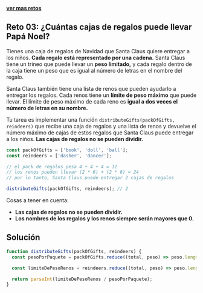 [**ver mas retos**](../../README.md)

## Reto 03: ¿Cuántas cajas de regalos puede llevar Papá Noel?

Tienes una caja de regalos de Navidad que Santa Claus quiere entregar a los niños. **Cada regalo está representado por una cadena.** Santa Claus tiene un trineo que puede llevar un **peso limitado,** y cada regalo dentro de la caja tiene un peso que es igual al número de letras en el nombre del regalo.

Santa Claus también tiene una lista de renos que pueden ayudarlo a entregar los regalos. Cada renos tiene un **límite de peso máximo** que puede llevar. El límite de peso máximo de cada reno es **igual a dos veces el número de letras en su nombre.**

Tu tarea es implementar una función `distributeGifts(packOfGifts, reindeers)` que recibe una caja de regalos y una lista de renos y devuelve el número máximo de cajas de estos regalos que Santa Claus puede entregar a los niños. **Las cajas de regalos no se pueden dividir.**

```js
const packOfGifts = ['book', 'doll', 'ball'];
const reindeers = ['dasher', 'dancer'];

// el pack de regalos pesa 4 + 4 + 4 = 12
// los renos pueden llevar (2 * 6) + (2 * 6) = 24
// por lo tanto, Santa Claus puede entregar 2 cajas de regalos

distributeGifts(packOfGifts, reindeers); // 2
```

Cosas a tener en cuenta:

- **Las cajas de regalos no se pueden dividir.**
- **Los nombres de los regalos y los renos siempre serán mayores que 0.**

## Solución

```js
function distributeGifts(packOfGifts, reindeers) {
  const pesoPorPaquete = packOfGifts.reduce((total, peso) => peso.length + total, 0);

  const limiteDePesoRenos = reindeers.reduce((total, peso) => peso.length * 2 + total, 0);

  return parseInt(limiteDePesoRenos / pesoPorPaquete);
}
```
